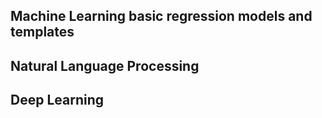 ## Machine Learning basic regression models and templates
## Natural Language Processing
## Deep Learning

